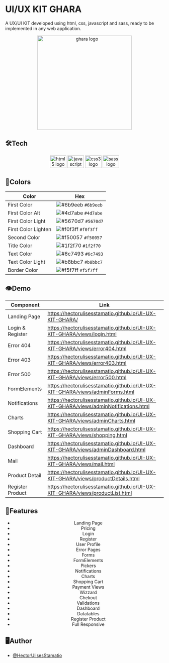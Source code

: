 
# UI/UX KIT GHARA

A UX/UI KIT developed using html, css, javascript and sass, ready to be implemented in any web application.


<div align="center">
   <img src="https://i.postimg.cc/hP9s1F6D/logo.png" width="300" height="300" alt="ghara logo"  />
</div>

## 🛠Tech

<div align="center">
   <img src="https://cdn.jsdelivr.net/gh/devicons/devicon/icons/html5/html5-original.svg" height="40" width="52" alt="html5 logo"  />
  <img src="https://cdn.jsdelivr.net/gh/devicons/devicon/icons/javascript/javascript-original.svg" height="40" width="52" alt="javascript logo"  />
  <img src="https://cdn.jsdelivr.net/gh/devicons/devicon/icons/css3/css3-original.svg" height="40" width="52" alt="css3 logo"  />
   <img src="https://cdn.jsdelivr.net/gh/devicons/devicon/icons/sass/sass-original.svg" height="40" width="52" alt="sass logo"  />
</div>

## 🎨Colors
<div align="center">

| Color             | Hex                                                                |
| ----------------- | ------------------------------------------------------------------ |
| First Color |   ![#6b9eeb](https://via.placeholder.com/15/6b9eeb/6b9eeb.png) `#6b9eeb` |
| First Color Alt |   ![#4d7abe](https://via.placeholder.com/15/4d7abe/4d7abe.png) `#4d7abe` |
| First Color Light |    ![#5670d7](https://via.placeholder.com/15/5670d7/5670d7.png) `#5670d7`|
| First Color Lighten|     ![#f0f3ff](https://via.placeholder.com/15/f0f3ff/f0f3ff.png) `#f0f3ff`|
| Second Color|     ![#f50057](https://via.placeholder.com/15/f50057/f50057.png) `#f50057`|
| Title Color |     ![#1f2f70](https://via.placeholder.com/15/1f2f70/1f2f70.png) `#1f2f70`|
| Text Color  |    ![#6c7493](https://via.placeholder.com/15/6c7493/6c7493.png) `#6c7493` |
| Text Color Light|     ![#b8bbc7](https://via.placeholder.com/15/b8bbc7/b8bbc7.png) `#b8bbc7`|
| Border Color |    ![#f5f7ff](https://via.placeholder.com/15/f5f7ff/f5f7ff.png) `#f5f7ff`|

</div>

## 👁️Demo

<div align="center">
   
| Component         | Link                                                                |
| ----------------- | ------------------------------------------------------------------ |
|  Landing Page | https://hectorulisesstamatio.github.io/UI-UX-KIT-GHARA/|
 |  Login & Register | https://hectorulisesstamatio.github.io/UI-UX-KIT-GHARA/views/login.html|
 |  Error 404 | https://hectorulisesstamatio.github.io/UI-UX-KIT-GHARA/views/error404.html |
 |  Error 403 | https://hectorulisesstamatio.github.io/UI-UX-KIT-GHARA/views/error403.html |
 |  Error 500 | https://hectorulisesstamatio.github.io/UI-UX-KIT-GHARA/views/error500.html |
 |  FormElements | https://hectorulisesstamatio.github.io/UI-UX-KIT-GHARA/views/adminForms.html |
 |  Notifications | https://hectorulisesstamatio.github.io/UI-UX-KIT-GHARA/views/adminNotifications.html |
 |  Charts | https://hectorulisesstamatio.github.io/UI-UX-KIT-GHARA/views/adminCharts.html |
 |  Shopping Cart | https://hectorulisesstamatio.github.io/UI-UX-KIT-GHARA/views/shopping.html |
 |  Dashboard | https://hectorulisesstamatio.github.io/UI-UX-KIT-GHARA/views/adminDashboard.html |
 |  Mail | https://hectorulisesstamatio.github.io/UI-UX-KIT-GHARA/views/mail.html |
 |  Product Detail | https://hectorulisesstamatio.github.io/UI-UX-KIT-GHARA/views/productDetails.html |
 |  Register Product |https://hectorulisesstamatio.github.io/UI-UX-KIT-GHARA/views/productList.html|
</div>

## 🧰Features

<div align="center">

 -  Landing Page
 -  Pricing
 -  Login
 -  Register
 -  User Profile
 -  Error Pages
 -  Forms
 -  FormElements
 -  Pickers
 -  Notifications
 -  Charts
 -  Shopping Cart
 -  Payment Views
 -  Wizzard
 -  Chekout
 -  Validations
 -  Dashboard
 -  Datatables
 -  Register Product
 -  Full Responsive
</div>


## 🖥️Author

- [@HectorUlisesStamatio](https://www.github.com/HectorUlisesStamatio)


